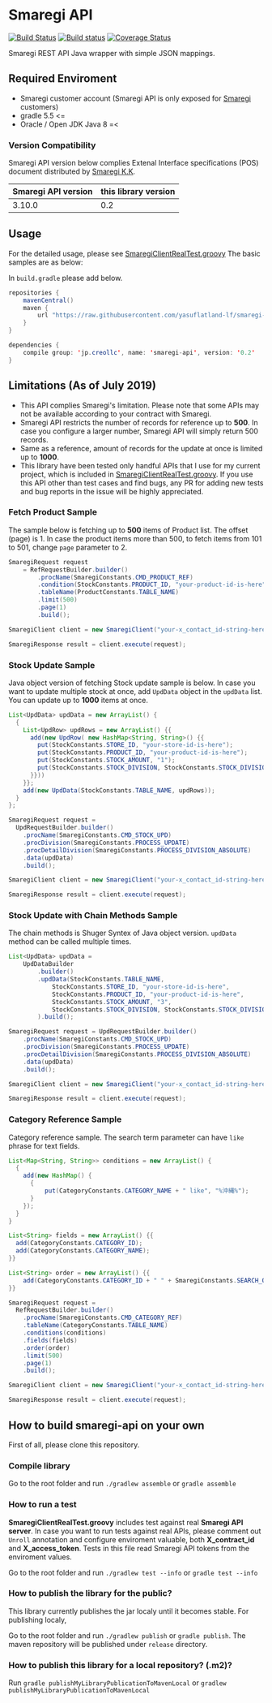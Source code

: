 # Smaregi API
[![Build Status](https://travis-ci.org/yasuflatland-lf/smaregi-api.svg?branch=master)](https://travis-ci.org/yasuflatland-lf/smaregi-api) [![Build status](https://ci.appveyor.com/api/projects/status/3q021gg5w5jfphvk/branch/master?svg=true)](https://ci.appveyor.com/project/yasuflatland-lf/smaregi-api/branch/master) [![Coverage Status](https://coveralls.io/repos/github/yasuflatland-lf/smaregi-api/badge.svg?branch=master)](https://coveralls.io/github/yasuflatland-lf/smaregi-api?branch=master)


Smaregi REST API Java wrapper with simple JSON mappings.

## Required Enviroment
* Smaregi customer account (Smaregi API is only exposed for [Smaregi](https://smaregi.jp/) customers)
* gradle 5.5 <=
* Oracle / Open JDK Java 8 =<

### Version Compatibility
Smaregi API version below complies Extenal Interface specifications (POS) document distributed by [Smaregi K.K](https://smaregi.jp/).

| Smaregi API version | this library version |
| :--- | :--- |
| 3.10.0 | 0.2 |  

## Usage
For the detailed usage, please see [SmaregiClientRealTest.groovy](https://github.com/yasuflatland-lf/smaregi-api/blob/develop/src/test/groovy/jp/creollc/smaregi/impl/SmaregiClientRealTest.groovy) The basic samples are as below:

In `build.gradle` please add below.
```java
repositories {
    mavenCentral()
    maven {
        url "https://raw.githubusercontent.com/yasuflatland-lf/smaregi-api/master/releases/"
    }
}

dependencies {
    compile group: 'jp.creollc', name: 'smaregi-api', version: '0.2'
}
```

## Limitations (As of July 2019)
* This API complies Smaregi's limitation. Please note that some APIs may not be available according to your contract with Smaregi.
* Smaregi API restricts the number of records for reference up to **500**. In case you configure a larger number, Smaregi API will simply return 500 records.
* Same as a reference, amount of records for the update at once is limited up to **1000**. 
* This library have been tested only handful APIs that I use for my current project, which is included in [SmaregiClientRealTest.groovy](/Users/yasuflatland/project/smaregi-api/src/test/groovy/jp/creollc/smaregi/impl/SmaregiClientRealTest.groovy). If you use this API other than test cases and find bugs, any PR for adding new tests and bug reports in the issue will be highly appreciated.

### Fetch Product Sample
The sample below is fetching up to **500** items of Product list. The offset (page) is 1. In case the product items more than 500, to fetch items from 101 to 501, change ```page``` parameter to 2.

```java
SmaregiRequest request 
    = RefRequestBuilder.builder()
        .procName(SmaregiConstants.CMD_PRODUCT_REF)
        .condition(StockConstants.PRODUCT_ID, "your-product-id-is-here")
        .tableName(ProductConstants.TABLE_NAME)
        .limit(500)
        .page(1)
        .build();

SmaregiClient client = new SmaregiClient("your-x_contact_id-string-here", "your-x_access_token-string-here");

SmaregiResponse result = client.execute(request);
```

### Stock Update Sample

Java object version of fetching Stock update sample is below. In case you want to update multiple stock at once, add ```UpdData``` object in the ```updData``` list. You can update up to **1000** items at once.

```java
List<UpdData> updData = new ArrayList() {
  {
    List<UpdRow> updRows = new ArrayList() {{
      add(new UpdRow( new HashMap<String, String>() {{
        put(StockConstants.STORE_ID, "your-store-id-is-here");
        put(StockConstants.PRODUCT_ID, "your-product-id-is-here");
        put(StockConstants.STOCK_AMOUNT, "1");
        put(StockConstants.STOCK_DIVISION, StockConstants.STOCK_DIVISION_DEFAULT);
      }}))
    }};
    add(new UpdData(StockConstants.TABLE_NAME, updRows));
  }
};

SmaregiRequest request = 
  UpdRequestBuilder.builder()
    .procName(SmaregiConstants.CMD_STOCK_UPD)
    .procDivision(SmaregiConstants.PROCESS_UPDATE)
    .procDetailDivision(SmaregiConstants.PROCESS_DIVISION_ABSOLUTE)
    .data(updData)
    .build();

SmaregiClient client = new SmaregiClient("your-x_contact_id-string-here", "your-x_access_token-string-here");

SmaregiResponse result = client.execute(request);
```

### Stock Update with Chain Methods Sample

The chain methods is Shuger Syntex of Java object version. ```updData``` method can be called multiple times.

```java
List<UpdData> updData =
    UpdDataBuilder
        .builder()
        .updData(StockConstants.TABLE_NAME,
            StockConstants.STORE_ID, "your-store-id-is-here",
            StockConstants.PRODUCT_ID, "your-product-id-is-here",
            StockConstants.STOCK_AMOUNT, "3",
            StockConstants.STOCK_DIVISION, StockConstants.STOCK_DIVISION_DEFAULT
        ).build();

SmaregiRequest request = UpdRequestBuilder.builder()
    .procName(SmaregiConstants.CMD_STOCK_UPD)
    .procDivision(SmaregiConstants.PROCESS_UPDATE)
    .procDetailDivision(SmaregiConstants.PROCESS_DIVISION_ABSOLUTE)
    .data(updData)
    .build();

SmaregiClient client = new SmaregiClient("your-x_contact_id-string-here", "your-x_access_token-string-here");

SmaregiResponse result = client.execute(request);

```

### Category Reference Sample
Category reference sample. The search term parameter can have ```like``` phrase for text fields.

```java
List<Map<String, String>> conditions = new ArrayList() {
  {
    add(new HashMap() {
      {
          put(CategoryConstants.CATEGORY_NAME + " like", "%沖縄%");
      }
    });
  }
}

List<String> fields = new ArrayList() {{
  add(CategoryConstants.CATEGORY_ID);
  add(CategoryConstants.CATEGORY_NAME);
}}

List<String> order = new ArrayList() {{
    add(CategoryConstants.CATEGORY_ID + " " + SmaregiConstants.SEARCH_ORDER_DESC)
}}

SmaregiRequest request = 
  RefRequestBuilder.builder()
    .procName(SmaregiConstants.CMD_CATEGORY_REF)
    .tableName(CategoryConstants.TABLE_NAME)
    .conditions(conditions)
    .fields(fields)
    .order(order)
    .limit(500)
    .page(1)
    .build();

SmaregiClient client = new SmaregiClient("your-x_contact_id-string-here", "your-x_access_token-string-here");

SmaregiResponse result = client.execute(request);
```

## How to build smaregi-api on your own
First of all, please clone this repository.

### Compile library
Go to the root folder and run `./gradlew assemble` or `gradle assemble`

### How to run a test
**SmaregiClientRealTest.groovy** includes test against real **Smaregi API server**. In case you want to run tests against real APIs, please comment out `Unroll` annotation and configure enviroment valuable, both **X_contract_id** and **X_access_token**. Tests in this file read Smaregi API tokens from the enviroment values.

Go to the root folder and run `./gradlew test --info` or `gradle test --info`

### How to publish the library for the public?
This library currently publishes the jar localy until it becomes stable. For publishing localy,

Go to the root folder and run `./gradlew publish` or `gradle publish`. The maven repository will be published under `release` directory.

### How to publish this library for a local repository? (.m2)?
Run `gradle publishMyLibraryPublicationToMavenLocal` or `gradlew publishMyLibraryPublicationToMavenLocal`